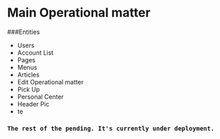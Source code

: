 # Main Operational matter

###Entities
- Users
- Account List
- Pages
- Menus
- Articles
- Edit Operational matter
- Pick Up
- Personal Center
- Header Pic
- te

### `The rest of the pending. It's currently under deployment.`